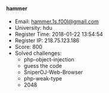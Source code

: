 #### hammer  

* Email: hammer.1s.f00l@gmail.com  
* University: hdu  
* Register Time: 2018-01-22 13:54:54  
* Register IP: 218.75.123.186  
* Score: 800  
* Solved challenges: 
  * php-object-injection  
  * guess the code  
  * SniperOJ-Web-Browser  
  * php-weak-type  
  * 2048  
